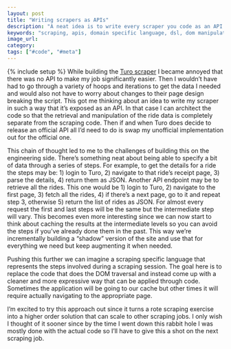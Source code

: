 ```yaml
---
layout: post
title: "Writing scrapers as APIs"
description: "A neat idea is to write every scraper you code as an API. This provides a nice separation of concerns and turns boring scraping problems into interesting engineering challenges."
keywords: "scraping, apis, domain specific language, dsl, dom manipulation, meta programming"
image_url:
category:
tags: ["#code", "#meta"]
---
```

{% include setup %}
While building the [Turo scraper](http://dangoldin.com/2016/08/21/downloading-your-turo-ride-history/) I became annoyed that there was no API to make my job significantly easier. Then I wouldn’t have had to go through a variety of hoops and iterations to get the data I needed and would also not have to worry about changes to their page design breaking the script. This got me thinking about an idea to write my scraper in such a way that it’s exposed as an API. In that case I can architect the code so that the retrieval and manipulation of the ride data is completely separate from the scraping code. Then if and when Turo does decide to release an official API all I’d need to do is swap my unofficial implementation out for the official one.

This chain of thought led to me to the challenges of building this on the engineering side. There’s something neat about being able to specify a bit of data through a series of steps. For example, to get the details for a ride the steps may be: 1) login to Turo, 2) navigate to that ride’s receipt page, 3) parse the details, 4) return them as JSON. Another API endpoint may be to retrieve all the rides. This one would be 1) login to Turo, 2) navigate to the first page, 3) fetch all the rides, 4) if there’s a next page, go to it and repeat step 3, otherwise 5) return the list of rides as JSON. For almost every request the first and last steps will be the same but the intermediate step will vary. This becomes even more interesting since we can now start to think about caching the results at the intermediate levels so you can avoid the steps if you’ve already done them in the past. This way we’re incrementally building a “shadow” version of the site and use that for everything we need but keep augmenting it when needed.

Pushing this further we can imagine a scraping specific language that represents the steps involved during a scraping session. The goal here is to replace the code that does the DOM traversal and instead come up with a cleaner and more expressive way that can be applied through code. Sometimes the application will be going to our cache but other times it will require actually navigating to the appropriate page.

I’m excited to try this approach out since it turns a rote scraping exercise into a higher order solution that can scale to other scraping jobs. I only wish I thought of it sooner since by the time I went down this rabbit hole I was mostly done with the actual code so I’ll have to give this a shot on the next scraping job.
